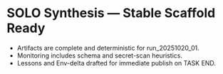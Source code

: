 # SOLO Synthesis — Stable Scaffold Ready

- Artifacts are complete and deterministic for run_20251020_01.
- Monitoring includes schema and secret-scan heuristics.
- Lessons and Env-delta drafted for immediate publish on TASK END.